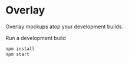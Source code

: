 # Overlay

Overlay mockups atop your development builds.

Run a development build
```bash
npm install
npm start
```
